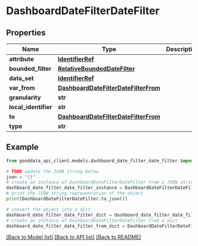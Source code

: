 # DashboardDateFilterDateFilter


## Properties

Name | Type | Description | Notes
------------ | ------------- | ------------- | -------------
**attribute** | [**IdentifierRef**](IdentifierRef.md) |  | [optional] 
**bounded_filter** | [**RelativeBoundedDateFilter**](RelativeBoundedDateFilter.md) |  | [optional] 
**data_set** | [**IdentifierRef**](IdentifierRef.md) |  | [optional] 
**var_from** | [**DashboardDateFilterDateFilterFrom**](DashboardDateFilterDateFilterFrom.md) |  | [optional] 
**granularity** | **str** |  | 
**local_identifier** | **str** |  | [optional] 
**to** | [**DashboardDateFilterDateFilterFrom**](DashboardDateFilterDateFilterFrom.md) |  | [optional] 
**type** | **str** |  | 

## Example

```python
from gooddata_api_client.models.dashboard_date_filter_date_filter import DashboardDateFilterDateFilter

# TODO update the JSON string below
json = "{}"
# create an instance of DashboardDateFilterDateFilter from a JSON string
dashboard_date_filter_date_filter_instance = DashboardDateFilterDateFilter.from_json(json)
# print the JSON string representation of the object
print(DashboardDateFilterDateFilter.to_json())

# convert the object into a dict
dashboard_date_filter_date_filter_dict = dashboard_date_filter_date_filter_instance.to_dict()
# create an instance of DashboardDateFilterDateFilter from a dict
dashboard_date_filter_date_filter_from_dict = DashboardDateFilterDateFilter.from_dict(dashboard_date_filter_date_filter_dict)
```
[[Back to Model list]](../README.md#documentation-for-models) [[Back to API list]](../README.md#documentation-for-api-endpoints) [[Back to README]](../README.md)


